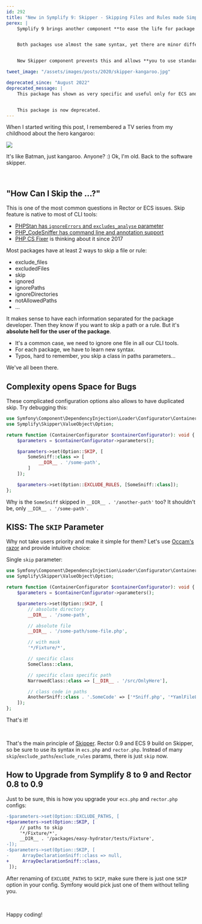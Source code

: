 ```yaml
---
id: 292
title: "New in Symplify 9: Skipper - Skipping Files and Rules made Simple"
perex: |
    Symplify 9 brings another component **to ease the life for package developers**. In Rector and ECS, you can ignore specific absolute paths or dynamic paths by `fnmatch()`. You can also ignore specific Rector, Fixer, and Sniff classes.


    Both packages use almost the same syntax, yet there are minor differences based and syntax tweaks.


    New Skipper component prevents this and allows **you to use standardized syntax in a single `skip` parameters**.

tweet_image: "/assets/images/posts/2020/skipper-kangaroo.jpg"

deprecated_since: "August 2022"
deprecated_message: |
    This package has shown as very specific and useful only for ECS and Rector. Instead of juggling single package to make both happy, we decided to merge this package into both and develop inside.


    This package is now deprecated.
---
```


When I started writing this post, I remembered a TV series from my childhood about the hero kangaroo:

<img src="/assets/images/posts/2020/skipper-kangaroo.jpg" class="img-thumbnail">

It's like Batman, just kangaroo. Anyone? :) Ok, I'm old. Back to the software skipper.

<br>

## "How Can I Skip the ...?"

This is one of the most common questions in Rector or ECS issues. Skip feature is native to most of CLI tools:

- [PHPStan has `ignoreErrors` and `excludes_analyse` parameter](https://phpstan.org/user-guide/ignoring-errors)
- [PHP_CodeSniffer has command line and annotation support](https://github.com/squizlabs/PHP_CodeSniffer/wiki/Advanced-Usage#ignoring-files-and-folders)
- [PHP CS Fixer](https://github.com/FriendsOfPHP/PHP-CS-Fixer/issues/3317) is thinking about it since 2017

Most packages have at least 2 ways to skip a file or rule:

- exclude_files
- excludedFiles
- skip
- ignored
- ignorePaths
- ignoreDirectories
- notAllowedPaths
- ...

It makes sense to have each information separated for the package developer. Then they know if you want to skip a path or a rule. But it's **absolute hell for the user of the package**.

- It's a common case, we need to ignore one file in all our CLI tools.
- For each package, we have to learn new syntax.
- Typos, hard to remember, you skip a class in paths parameters...

We've all been there.

## Complexity opens Space for Bugs

These complicated configuration options also allows to have duplicated skip. Try debugging this:

```php
use Symfony\Component\DependencyInjection\Loader\Configurator\ContainerConfigurator;
use Symplify\Skipper\ValueObject\Option;

return function (ContainerConfigurator $containerConfigurator): void {
    $parameters = $containerConfigurator->parameters();

    $parameters->set(Option::SKIP, [
        SomeSniff::class => [
            __DIR__ . '/some-path',
        ]
    ]);

    $parameters->set(Option::EXCLUDE_RULES, [SomeSniff::class]);
};
````

Why is the `SomeSniff` skipped in `__DIR__ . '/another-path'` too? It shouldn't be, only `__DIR__ . '/some-path'`.

## KISS: The `SKIP` Parameter

Why not take users priority and make it simple for them? Let's use [Occam's razor](/blog/2020/03/09/art-of-letting-go/) and provide intuitive choice:

Single `skip` parameter:

```php
use Symfony\Component\DependencyInjection\Loader\Configurator\ContainerConfigurator;
use Symplify\Skipper\ValueObject\Option;

return function (ContainerConfigurator $containerConfigurator): void {
    $parameters = $containerConfigurator->parameters();

    $parameters->set(Option::SKIP, [
        // absolute directory
        __DIR__ . '/some-path',

        // absolute file
        __DIR__ . '/some-path/some-file.php',

        // with mask
        '*/Fixture/*',

        // specific class
        SomeClass::class,

        // specific class specific path
        NarrowedClass::class => [__DIR__ . '/src/OnlyHere'],

        // class code in paths
        AnotherSniff::class . '.SomeCode' => ['*Sniff.php', '*YamlFileLoader.php'],
    ]);
};
````

That's it!

<br>

That's the main principle of [Skipper](https://github.com/symplify/skipper).
Rector 0.9 and ECS 9 build on Skipper, so be sure to use its syntax in `ecs.php` and `rector.php`. Instead of many `skip`/`exclude_paths`/`exclude_rules` params, there is just `skip` now.

## How to Upgrade from Symplify 8 to 9 and Rector 0.8 to 0.9

Just to be sure, this is how you upgrade your `ecs.php` and `rector.php` configs:

```diff
-$parameters->set(Option::EXCLUDE_PATHS, [
+$parameters->set(Option::SKIP, [
     // paths to skip
     '*/Fixture/*',
     __DIR__ . '/packages/easy-hydrator/tests/Fixture',
-]);
-$parameters->set(Option::SKIP, [
-     ArrayDeclarationSniff::class => null,
+     ArrayDeclarationSniff::class,
 ]);
```

After renaming of `EXCLUDE_PATHS` to `SKIP`, make sure there is just one `SKIP` option in your config. Symfony would pick just one of them without telling you.

<br>

Happy coding!
